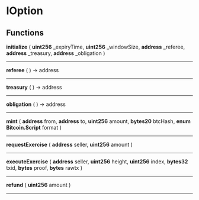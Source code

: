 # IOption



> 




## Functions



**initialize** ( **uint256** _expiryTime, **uint256** _windowSize, **address** _referee, **address** _treasury, **address** _obligation ) 



> 

___



**referee** (  )  → address



> 

___



**treasury** (  )  → address



> 

___



**obligation** (  )  → address



> 

___



**mint** ( **address** from, **address** to, **uint256** amount, **bytes20** btcHash, **enum Bitcoin.Script** format ) 



> 

___



**requestExercise** ( **address** seller, **uint256** amount ) 



> 

___



**executeExercise** ( **address** seller, **uint256** height, **uint256** index, **bytes32** txid, **bytes** proof, **bytes** rawtx ) 



> 

___



**refund** ( **uint256** amount ) 



> 

___




